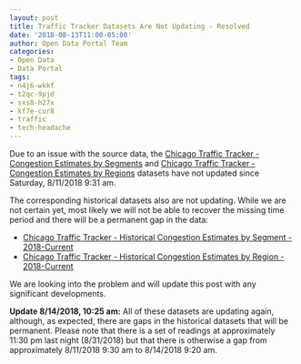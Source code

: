 ```yaml
---
layout: post
title: Traffic Tracker Datasets Are Not Updating - Resolved
date: '2018-08-13T11:00-05:00'
author: Open Data Portal Team
categories:
- Open Data
- Data Portal
tags:
- n4j6-wkkf
- t2qc-9pjd
- sxs8-h27x
- kf7e-cur8
- traffic
- tech-headache
---
```

Due to an issue with the source data, the [Chicago Traffic Tracker - Congestion Estimates by Segments](https://data.cityofchicago.org/d/n4j6-wkkf) and [Chicago Traffic Tracker - Congestion Estimates by Regions](https://data.cityofchicago.org/d/t2qc-9pjd) datasets have not updated since Saturday, 8/11/2018 9:31 am.

The corresponding historical datasets also are not updating. While we are not certain yet, most likely we will not be able to recover the missing time period and there will be a permanent gap in the data:

* [Chicago Traffic Tracker - Historical Congestion Estimates by Segment - 2018-Current](https://data.cityofchicago.org/d/sxs8-h27x)
* [Chicago Traffic Tracker - Historical Congestion Estimates by Region - 2018-Current](https://data.cityofchicago.org/d/kf7e-cur8)

We are looking into the problem and will update this post with any significant developments.

**Update 8/14/2018, 10:25 am:** All of these datasets are updating again, although, as expected, there are gaps in the historical datasets that will be permanent. Please note that there is a set of readings at approximately 11:30 pm last night (8/31/2018) but that there is otherwise a gap from approximately 8/11/2018 9:30 am to 8/14/2018 9:20 am.
